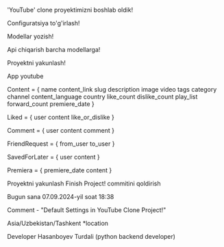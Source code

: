 'YouTube' clone proyektimizni boshlab oldik!

Configuratsiya to'g'irlash!

Modellar yozish! 

Api chiqarish barcha modellarga! 

Proyektni yakunlash!

App youtube

Content = {
    name
    content_link
    slug
    description
    image
    video
    tags
    category
    channel
    content_language
    country
    like_count
    dislike_count
    play_list
    forward_count
    premiere_date
}

Liked = {
    user
    content
    like_or_dislike
}

Comment = {
    user
    content
    comment
}

FriendRequest = {
    from_user
    to_user
}

SavedForLater = {
    user
    content
}

Premiera = {
    premiere_date
    content
}

Proyektni yakunlash Finish Project! commitini qoldirish 

Bugun sana 07.09.2024-yil soat 18:38

Comment - "Default Settings in YouTube Clone Project!"

Asia/Uzbekistan/Tashkent *location

Developer Hasanboyev Turdali (python backend developer)
